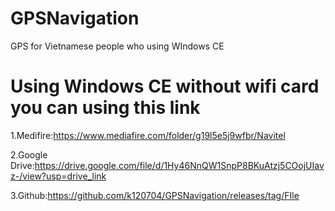# GPSNavigation
GPS for Vietnamese people who using WIndows CE
# Using Windows CE without wifi card you can using this link
1.Medifire:https://www.mediafire.com/folder/g19l5e5j9wfbr/Navitel

2.Google Drive:https://drive.google.com/file/d/1Hy46NnQW1SnpP8BKuAtzj5COojUIavz-/view?usp=drive_link

3.Github:https://github.com/k120704/GPSNavigation/releases/tag/FIle
